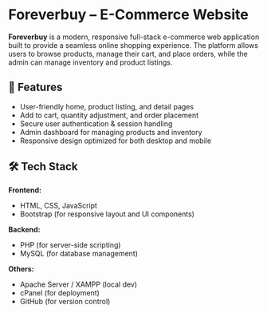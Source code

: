 # Foreverbuy – E-Commerce Website

**Foreverbuy** is a modern, responsive full-stack e-commerce web application built to provide a seamless online shopping experience. The platform allows users to browse products, manage their cart, and place orders, while the admin can manage inventory and product listings.

## 🌟 Features

- User-friendly home, product listing, and detail pages
- Add to cart, quantity adjustment, and order placement
- Secure user authentication & session handling
- Admin dashboard for managing products and inventory
- Responsive design optimized for both desktop and mobile

## 🛠 Tech Stack

**Frontend:**
- HTML, CSS, JavaScript
- Bootstrap (for responsive layout and UI components)

**Backend:**
- PHP (for server-side scripting)
- MySQL (for database management)

**Others:**
- Apache Server / XAMPP (local dev)
- cPanel (for deployment)
- GitHub (for version control)


